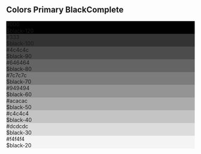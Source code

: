 <h2>Colors Primary Black<span class="status complete">Complete</span></h2>
<div class="ndpl-component__colors ndpl-cf">
    <div class="ndpl-component__color-container">
      <div class="ndpl-component__color" style="background-color: rgb(0, 0, 0);">
        <div>
          #000<br>$black-120
        </div>
      </div>
    </div><div class="ndpl-component__color-container">
      <div class="ndpl-component__color" style="background-color: rgb(51, 51, 51);">
        <div>
          #333<br>$black-100
        </div>
      </div>
    </div><div class="ndpl-component__color-container">
      <div class="ndpl-component__color" style="background-color: rgb(76, 76, 76);">
        <div>
          #4c4c4c<br>$black-90
        </div>
      </div>
    </div><div class="ndpl-component__color-container">
      <div class="ndpl-component__color" style="background-color: rgb(100, 100, 100);">
        <div>
          #646464<br>$black-80
        </div>
      </div>
    </div><div class="ndpl-component__color-container">
      <div class="ndpl-component__color" style="background-color: rgb(124, 124, 124);">
        <div>
          #7c7c7c<br>$black-70
        </div>
      </div>
    </div><div class="ndpl-component__color-container">
      <div class="ndpl-component__color" style="background-color: rgb(148, 148, 148);">
        <div>
          #949494<br>$black-60
        </div>
      </div>
    </div><div class="ndpl-component__color-container">
      <div class="ndpl-component__color" style="background-color: rgb(172, 172, 172);">
        <div>
          #acacac<br>$black-50
        </div>
      </div>
    </div><div class="ndpl-component__color-container">
      <div class="ndpl-component__color" style="background-color: rgb(196, 196, 196);">
        <div>
          #c4c4c4<br>$black-40
        </div>
      </div>
    </div><div class="ndpl-component__color-container">
      <div class="ndpl-component__color" style="background-color: rgb(220, 220, 220);">
        <div class="ndpl-dark-text">
          #dcdcdc<br>$black-30
        </div>
      </div>
    </div><div class="ndpl-component__color-container">
      <div class="ndpl-component__color ndpl-apply-border ndpl-c-border" style="background-color: rgb(244, 244, 244);">
        <div class="ndpl-dark-text">
          #f4f4f4<br>$black-20
        </div>
      </div>
    </div>
  </div>

